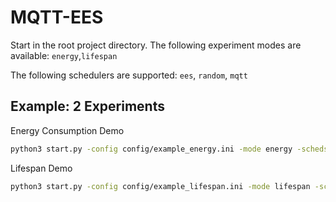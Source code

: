# MQTT-EES

Start in the root project directory. 
The following experiment modes are available: `energy`,`lifespan`

The following schedulers are supported: `ees`, `random`, `mqtt`

## Example: 2 Experiments 
Energy Consumption Demo 

```bash
python3 start.py -config config/example_energy.ini -mode energy -scheds ees,random
```

Lifespan Demo
```bash
python3 start.py -config config/example_lifespan.ini -mode lifespan -scheds ees,random,mqtt
```



